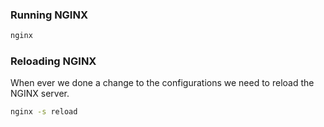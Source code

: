 ### Running NGINX

```sh
nginx
```

### Reloading NGINX

When ever we done a change to the configurations we need to reload the NGINX server.

```sh
nginx -s reload
```
